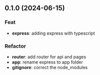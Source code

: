 ## 0.1.0 (2024-06-15)

### Feat

- **express**: adding express with typescript

### Refactor

- **router**: add router for api and pages
- **app**: rename express to app folder
- **gitignore**: correct the node_modules
